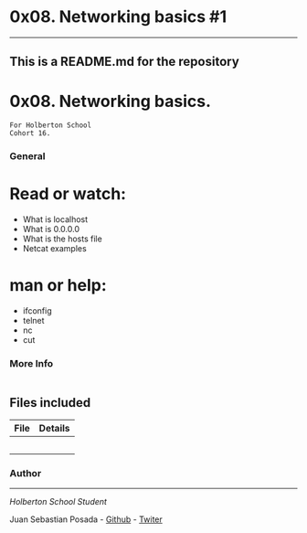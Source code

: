 # 0x08. Networking basics #1
***
## This is a README.md for the repository
# 0x08. Networking basics.
```
For Holberton School
Cohort 16.
```
### General
# Read or watch:

* What is localhost
* What is 0.0.0.0
* What is the hosts file
* Netcat examples

# man or help:
* ifconfig
* telnet
* nc
* cut

### More Info


```

```

## Files included

| File                 | Details                                    |
|--------------------- | ------------------------------------------ |
| [](./a) |	       |
| [](./b) |	       |
| [](./c) |	       |
| [](./)  |	       |
| [](./)  |	       |

### Author
***
*Holberton School Student*

Juan Sebastian Posada  - [Github](https://github.com/Juansepo13) - [Twiter](https://twitter.com/@JuanSeb35904130)